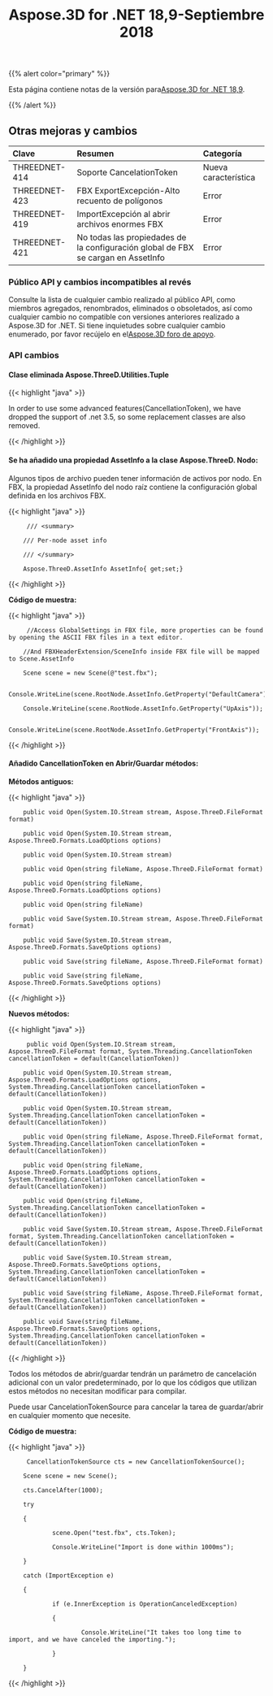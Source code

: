 ﻿---
title: Aspose.3D for .NET 18,9-Septiembre 2018
type: docs
weight: 40
url: /es/net/aspose-3d-for-net-18-9-september-2018/
---
{{% alert color="primary" %}} 

Esta página contiene notas de la versión para[Aspose.3D for .NET 18,9](https://www.nuget.org/packages/Aspose.3D/18.9.0).

{{% /alert %}} 
## **Otras mejoras y cambios**

|**Clave**|**Resumen**|**Categoría**|
|:- |:- |:- |
|THREEDNET-414|Soporte CancelationToken|Nueva característica|
|THREEDNET-423|FBX ExportExcepción-Alto recuento de polígonos|Error|
|THREEDNET-419|ImportExcepción al abrir archivos enormes FBX|Error|
|THREEDNET-421|No todas las propiedades de la configuración global de FBX se cargan en AssetInfo|Error|
### **Público API y cambios incompatibles al revés**
Consulte la lista de cualquier cambio realizado al público API, como miembros agregados, renombrados, eliminados o obsoletados, así como cualquier cambio no compatible con versiones anteriores realizado a Aspose.3D for .NET. Si tiene inquietudes sobre cualquier cambio enumerado, por favor recújelo en el[Aspose.3D foro de apoyo](https://forum.aspose.com/c/3d).
### **API cambios**
#### **Clase eliminada Aspose.ThreeD.Utilities.Tuple**
{{< highlight "java" >}}

 In order to use some advanced features(CancellationToken), we have dropped the support of .net 3.5, so some replacement classes are also removed.

{{< /highlight >}}
#### **Se ha añadido una propiedad AssetInfo a la clase Aspose.ThreeD. Nodo:**
Algunos tipos de archivo pueden tener información de activos por nodo.
En FBX, la propiedad AssetInfo del nodo raíz contiene la configuración global definida en los archivos FBX.

{{< highlight "java" >}}

         /// <summary>

        /// Per-node asset info

        /// </summary>

        Aspose.ThreeD.AssetInfo AssetInfo{ get;set;}

{{< /highlight >}}

**Código de muestra:**

{{< highlight "java" >}}

         //Access GlobalSettings in FBX file, more properties can be found by opening the ASCII FBX files in a text editor.

        //And FBXHeaderExtension/SceneInfo inside FBX file will be mapped to Scene.AssetInfo

		Scene scene = new Scene(@"test.fbx");

        Console.WriteLine(scene.RootNode.AssetInfo.GetProperty("DefaultCamera"));

        Console.WriteLine(scene.RootNode.AssetInfo.GetProperty("UpAxis"));

        Console.WriteLine(scene.RootNode.AssetInfo.GetProperty("FrontAxis"));

{{< /highlight >}}
#### **Añadido CancellationToken en Abrir/Guardar métodos:**
**Métodos antiguos:**

{{< highlight "java" >}}

 		public void Open(System.IO.Stream stream, Aspose.ThreeD.FileFormat format)

        public void Open(System.IO.Stream stream, Aspose.ThreeD.Formats.LoadOptions options)

        public void Open(System.IO.Stream stream)

        public void Open(string fileName, Aspose.ThreeD.FileFormat format)

        public void Open(string fileName, Aspose.ThreeD.Formats.LoadOptions options)

        public void Open(string fileName)

        public void Save(System.IO.Stream stream, Aspose.ThreeD.FileFormat format)

        public void Save(System.IO.Stream stream, Aspose.ThreeD.Formats.SaveOptions options)

        public void Save(string fileName, Aspose.ThreeD.FileFormat format)

        public void Save(string fileName, Aspose.ThreeD.Formats.SaveOptions options)

{{< /highlight >}}

**Nuevos métodos:**

{{< highlight "java" >}}

         public void Open(System.IO.Stream stream, Aspose.ThreeD.FileFormat format, System.Threading.CancellationToken cancellationToken = default(CancellationToken))

        public void Open(System.IO.Stream stream, Aspose.ThreeD.Formats.LoadOptions options, System.Threading.CancellationToken cancellationToken = default(CancellationToken))

        public void Open(System.IO.Stream stream, System.Threading.CancellationToken cancellationToken = default(CancellationToken))

        public void Open(string fileName, Aspose.ThreeD.FileFormat format, System.Threading.CancellationToken cancellationToken = default(CancellationToken))

        public void Open(string fileName, Aspose.ThreeD.Formats.LoadOptions options, System.Threading.CancellationToken cancellationToken = default(CancellationToken))

        public void Open(string fileName, System.Threading.CancellationToken cancellationToken = default(CancellationToken))

        public void Save(System.IO.Stream stream, Aspose.ThreeD.FileFormat format, System.Threading.CancellationToken cancellationToken = default(CancellationToken))

        public void Save(System.IO.Stream stream, Aspose.ThreeD.Formats.SaveOptions options, System.Threading.CancellationToken cancellationToken = default(CancellationToken))

        public void Save(string fileName, Aspose.ThreeD.FileFormat format, System.Threading.CancellationToken cancellationToken = default(CancellationToken))

        public void Save(string fileName, Aspose.ThreeD.Formats.SaveOptions options, System.Threading.CancellationToken cancellationToken = default(CancellationToken))

{{< /highlight >}}

Todos los métodos de abrir/guardar tendrán un parámetro de cancelación adicional con un valor predeterminado, por lo que los códigos que utilizan estos métodos no necesitan modificar para compilar.

Puede usar CancelationTokenSource para cancelar la tarea de guardar/abrir en cualquier momento que necesite.

**Código de muestra:**

{{< highlight "java" >}}

         CancellationTokenSource cts = new CancellationTokenSource();

        Scene scene = new Scene();

        cts.CancelAfter(1000);

        try

        {

                scene.Open("test.fbx", cts.Token);

                Console.WriteLine("Import is done within 1000ms");

        }

        catch (ImportException e)

        {

                if (e.InnerException is OperationCanceledException)

                {

                        Console.WriteLine("It takes too long time to import, and we have canceled the importing.");

                }

        }

{{< /highlight >}}
